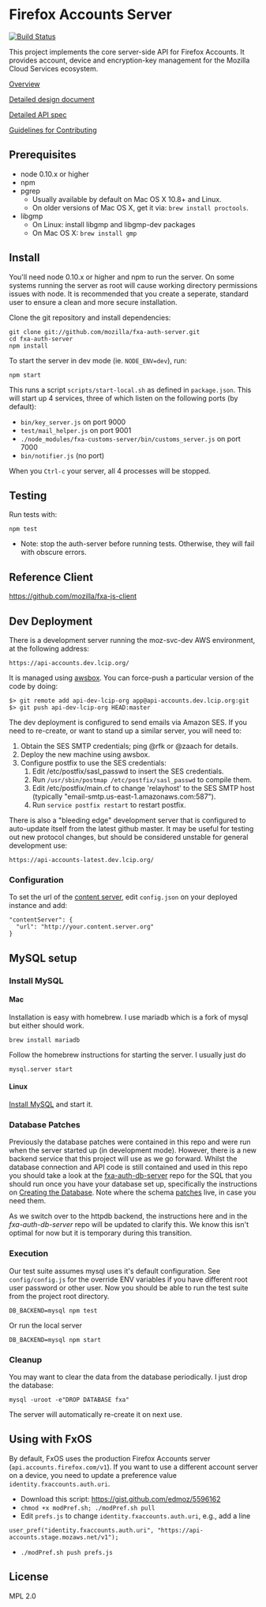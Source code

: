Firefox Accounts Server
=======================

[![Build Status](https://travis-ci.org/mozilla/fxa-auth-server.svg?branch=master)](https://travis-ci.org/mozilla/fxa-auth-server)

This project implements the core server-side API for Firefox Accounts.  It
provides account, device and encryption-key management for the Mozilla Cloud
Services ecosystem.

[Overview](/docs/overview.md)

[Detailed design document](https://github.com/mozilla/fxa-auth-server/wiki/onepw-protocol)

[Detailed API spec](/docs/api.md)

[Guidelines for Contributing](/CONTRIBUTING.md)

## Prerequisites

* node 0.10.x or higher
* npm
* pgrep
  *  Usually available by default on Mac OS X 10.8+ and Linux.
  *  On older versions of Mac OS X, get it via: `brew install proctools`.
* libgmp
  *  On Linux: install libgmp and libgmp-dev packages
  *  On Mac OS X: `brew install gmp`

## Install

You'll need node 0.10.x or higher and npm to run the server. On some systems running the server as root will cause working directory permissions issues with node. It is recommended that you create a seperate, standard user to ensure a clean and more secure installation.

Clone the git repository and install dependencies:

    git clone git://github.com/mozilla/fxa-auth-server.git
    cd fxa-auth-server
    npm install

To start the server in dev mode (ie. `NODE_ENV=dev`), run:

    npm start

This runs a script `scripts/start-local.sh` as defined in `package.json`. This will start up
4 services, three of which listen on the following ports (by default):

* `bin/key_server.js` on port 9000
* `test/mail_helper.js` on port 9001
* `./node_modules/fxa-customs-server/bin/customs_server.js` on port 7000
* `bin/notifier.js` (no port)

When you `Ctrl-c` your server, all 4 processes will be stopped.

## Testing

Run tests with:

    npm test

* Note: stop the auth-server before running tests. Otherwise, they will fail with obscure errors.

## Reference Client

https://github.com/mozilla/fxa-js-client


## Dev Deployment

There is a development server running the moz-svc-dev AWS environment, at the following address:

    https://api-accounts.dev.lcip.org/

It is managed using [awsbox](http://awsbox.org/).  You can force-push a particular version of the code by doing:

    $> git remote add api-dev-lcip-org app@api-accounts.dev.lcip.org:git
    $> git push api-dev-lcip-org HEAD:master


The dev deployment is configured to send emails via Amazon SES.  If you need to re-create, or want to stand up a similar server, you will need to:

  1.  Obtain the SES SMTP credentials; ping @rfk or @zaach for details.
  2.  Deploy the new machine using awsbox.
  3.  Configure postfix to use the SES credentials:
      1.  Edit /etc/postfix/sasl_passwd to insert the SES credentials.
      2.  Run `/usr/sbin/postmap /etc/postfix/sasl_passwd` to compile them.
      3.  Edit /etc/postfix/main.cf to change 'relayhost' to the SES SMTP host
          (typically "email-smtp.us-east-1.amazonaws.com:587").
      4.  Run `service postfix restart` to restart postfix.


There is also a "bleeding edge" development server that is configured to
auto-update itself from the latest github master.  It may be useful for testing
out new protocol changes, but should be considered unstable for general
development use:

    https://api-accounts-latest.dev.lcip.org/


### Configuration

To set the url of the [content server](https://github.com/mozilla/fxa-content-server), edit `config.json` on your deployed instance and add:

    "contentServer": {
      "url": "http://your.content.server.org"
    }

## MySQL setup

### Install MySQL

#### Mac

Installation is easy with homebrew. I use mariadb which is a fork of mysql but either should work.

    brew install mariadb

Follow the homebrew instructions for starting the server. I usually just do

    mysql.server start

#### Linux

[Install MySQL](http://bit.ly/19XPRZf) and start it.

### Database Patches

Previously the database patches were contained in this repo and were run when the server started up (in development mode). However, there is a new backend service that this project will use as we go forward. Whilst the database connection and API code is still contained and used in this repo you should take a look at the [fxa-auth-db-server](https://github.com/mozilla/fxa-auth-db-server/) repo for the SQL that you should run once you have your database set up, specifically the instructions on [Creating the Database](https://github.com/mozilla/fxa-auth-db-server/#creating-the-database). Note where the schema [patches](https://github.com/mozilla/fxa-auth-db-server/tree/master/db/schema) live, in case you need them.

As we switch over to the httpdb backend, the instructions here and in the *fxa-auth-db-server* repo will be updated to clarify this. We know this isn't optimal for now but it is temporary during this transition.

### Execution

Our test suite assumes mysql uses it's default configuration. See `config/config.js` for the override ENV variables if you have different root user password or other user. Now you should be able to run the test suite from the project root directory.

    DB_BACKEND=mysql npm test

Or run the local server

    DB_BACKEND=mysql npm start


### Cleanup

You may want to clear the data from the database periodically. I just drop the database:

    mysql -uroot -e"DROP DATABASE fxa"

The server will automatically re-create it on next use.

## Using with FxOS

By default, FxOS uses the production Firefox Accounts server (`api.accounts.firefox.com/v1`). If you want to use a different account server on a device, you need to update a preference value `identity.fxaccounts.auth.uri`.

* Download this script: https://gist.github.com/edmoz/5596162
* `chmod +x modPref.sh; ./modPref.sh pull`
* Edit `prefs.js` to change `identity.fxaccounts.auth.uri`, e.g., add a line
```
user_pref("identity.fxaccounts.auth.uri", "https://api-accounts.stage.mozaws.net/v1");
```
* `./modPref.sh push prefs.js`

## License

MPL 2.0
